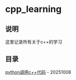 # cpp_learning

## 说明
这里记录所有关于c++的学习

## 目录
[python调用c++代码](cpp_learning/cpp_for_python/README.md) - 20251008